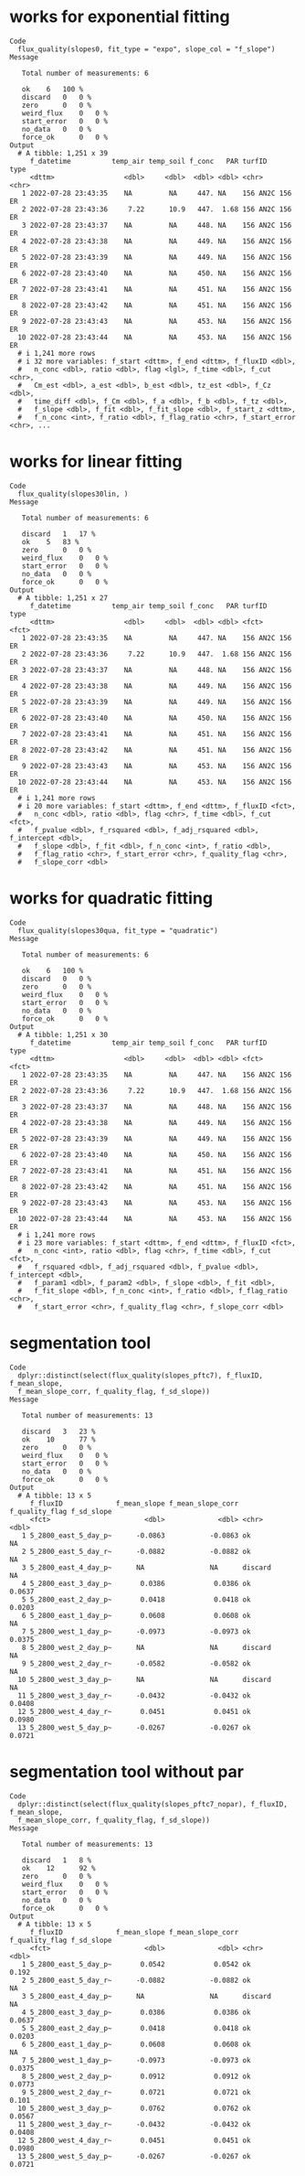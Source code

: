 # works for exponential fitting

    Code
      flux_quality(slopes0, fit_type = "expo", slope_col = "f_slope")
    Message
      
       Total number of measurements: 6
      
       ok 	 6 	 100 %
       discard 	 0 	 0 %
       zero 	 0 	 0 %
       weird_flux 	 0 	 0 %
       start_error 	 0 	 0 %
       no_data 	 0 	 0 %
       force_ok 	 0 	 0 %
    Output
      # A tibble: 1,251 x 39
         f_datetime          temp_air temp_soil f_conc   PAR turfID       type 
         <dttm>                 <dbl>     <dbl>  <dbl> <dbl> <chr>        <chr>
       1 2022-07-28 23:43:35    NA         NA     447. NA    156 AN2C 156 ER   
       2 2022-07-28 23:43:36     7.22      10.9   447.  1.68 156 AN2C 156 ER   
       3 2022-07-28 23:43:37    NA         NA     448. NA    156 AN2C 156 ER   
       4 2022-07-28 23:43:38    NA         NA     449. NA    156 AN2C 156 ER   
       5 2022-07-28 23:43:39    NA         NA     449. NA    156 AN2C 156 ER   
       6 2022-07-28 23:43:40    NA         NA     450. NA    156 AN2C 156 ER   
       7 2022-07-28 23:43:41    NA         NA     451. NA    156 AN2C 156 ER   
       8 2022-07-28 23:43:42    NA         NA     451. NA    156 AN2C 156 ER   
       9 2022-07-28 23:43:43    NA         NA     453. NA    156 AN2C 156 ER   
      10 2022-07-28 23:43:44    NA         NA     453. NA    156 AN2C 156 ER   
      # i 1,241 more rows
      # i 32 more variables: f_start <dttm>, f_end <dttm>, f_fluxID <dbl>,
      #   n_conc <dbl>, ratio <dbl>, flag <lgl>, f_time <dbl>, f_cut <chr>,
      #   Cm_est <dbl>, a_est <dbl>, b_est <dbl>, tz_est <dbl>, f_Cz <dbl>,
      #   time_diff <dbl>, f_Cm <dbl>, f_a <dbl>, f_b <dbl>, f_tz <dbl>,
      #   f_slope <dbl>, f_fit <dbl>, f_fit_slope <dbl>, f_start_z <dttm>,
      #   f_n_conc <int>, f_ratio <dbl>, f_flag_ratio <chr>, f_start_error <chr>, ...

# works for linear fitting

    Code
      flux_quality(slopes30lin, )
    Message
      
       Total number of measurements: 6
      
       discard 	 1 	 17 %
       ok 	 5 	 83 %
       zero 	 0 	 0 %
       weird_flux 	 0 	 0 %
       start_error 	 0 	 0 %
       no_data 	 0 	 0 %
       force_ok 	 0 	 0 %
    Output
      # A tibble: 1,251 x 27
         f_datetime          temp_air temp_soil f_conc   PAR turfID       type 
         <dttm>                 <dbl>     <dbl>  <dbl> <dbl> <fct>        <fct>
       1 2022-07-28 23:43:35    NA         NA     447. NA    156 AN2C 156 ER   
       2 2022-07-28 23:43:36     7.22      10.9   447.  1.68 156 AN2C 156 ER   
       3 2022-07-28 23:43:37    NA         NA     448. NA    156 AN2C 156 ER   
       4 2022-07-28 23:43:38    NA         NA     449. NA    156 AN2C 156 ER   
       5 2022-07-28 23:43:39    NA         NA     449. NA    156 AN2C 156 ER   
       6 2022-07-28 23:43:40    NA         NA     450. NA    156 AN2C 156 ER   
       7 2022-07-28 23:43:41    NA         NA     451. NA    156 AN2C 156 ER   
       8 2022-07-28 23:43:42    NA         NA     451. NA    156 AN2C 156 ER   
       9 2022-07-28 23:43:43    NA         NA     453. NA    156 AN2C 156 ER   
      10 2022-07-28 23:43:44    NA         NA     453. NA    156 AN2C 156 ER   
      # i 1,241 more rows
      # i 20 more variables: f_start <dttm>, f_end <dttm>, f_fluxID <fct>,
      #   n_conc <dbl>, ratio <dbl>, flag <chr>, f_time <dbl>, f_cut <fct>,
      #   f_pvalue <dbl>, f_rsquared <dbl>, f_adj_rsquared <dbl>, f_intercept <dbl>,
      #   f_slope <dbl>, f_fit <dbl>, f_n_conc <int>, f_ratio <dbl>,
      #   f_flag_ratio <chr>, f_start_error <chr>, f_quality_flag <chr>,
      #   f_slope_corr <dbl>

# works for quadratic fitting

    Code
      flux_quality(slopes30qua, fit_type = "quadratic")
    Message
      
       Total number of measurements: 6
      
       ok 	 6 	 100 %
       discard 	 0 	 0 %
       zero 	 0 	 0 %
       weird_flux 	 0 	 0 %
       start_error 	 0 	 0 %
       no_data 	 0 	 0 %
       force_ok 	 0 	 0 %
    Output
      # A tibble: 1,251 x 30
         f_datetime          temp_air temp_soil f_conc   PAR turfID       type 
         <dttm>                 <dbl>     <dbl>  <dbl> <dbl> <fct>        <fct>
       1 2022-07-28 23:43:35    NA         NA     447. NA    156 AN2C 156 ER   
       2 2022-07-28 23:43:36     7.22      10.9   447.  1.68 156 AN2C 156 ER   
       3 2022-07-28 23:43:37    NA         NA     448. NA    156 AN2C 156 ER   
       4 2022-07-28 23:43:38    NA         NA     449. NA    156 AN2C 156 ER   
       5 2022-07-28 23:43:39    NA         NA     449. NA    156 AN2C 156 ER   
       6 2022-07-28 23:43:40    NA         NA     450. NA    156 AN2C 156 ER   
       7 2022-07-28 23:43:41    NA         NA     451. NA    156 AN2C 156 ER   
       8 2022-07-28 23:43:42    NA         NA     451. NA    156 AN2C 156 ER   
       9 2022-07-28 23:43:43    NA         NA     453. NA    156 AN2C 156 ER   
      10 2022-07-28 23:43:44    NA         NA     453. NA    156 AN2C 156 ER   
      # i 1,241 more rows
      # i 23 more variables: f_start <dttm>, f_end <dttm>, f_fluxID <fct>,
      #   n_conc <int>, ratio <dbl>, flag <chr>, f_time <dbl>, f_cut <fct>,
      #   f_rsquared <dbl>, f_adj_rsquared <dbl>, f_pvalue <dbl>, f_intercept <dbl>,
      #   f_param1 <dbl>, f_param2 <dbl>, f_slope <dbl>, f_fit <dbl>,
      #   f_fit_slope <dbl>, f_n_conc <int>, f_ratio <dbl>, f_flag_ratio <chr>,
      #   f_start_error <chr>, f_quality_flag <chr>, f_slope_corr <dbl>

# segmentation tool

    Code
      dplyr::distinct(select(flux_quality(slopes_pftc7), f_fluxID, f_mean_slope,
      f_mean_slope_corr, f_quality_flag, f_sd_slope))
    Message
      
       Total number of measurements: 13
      
       discard 	 3 	 23 %
       ok 	 10 	 77 %
       zero 	 0 	 0 %
       weird_flux 	 0 	 0 %
       start_error 	 0 	 0 %
       no_data 	 0 	 0 %
       force_ok 	 0 	 0 %
    Output
      # A tibble: 13 x 5
         f_fluxID             f_mean_slope f_mean_slope_corr f_quality_flag f_sd_slope
         <fct>                       <dbl>             <dbl> <chr>               <dbl>
       1 5_2800_east_5_day_p~      -0.0863           -0.0863 ok                NA     
       2 5_2800_east_5_day_r~      -0.0882           -0.0882 ok                NA     
       3 5_2800_east_4_day_p~      NA                NA      discard           NA     
       4 5_2800_east_3_day_p~       0.0386            0.0386 ok                 0.0637
       5 5_2800_east_2_day_p~       0.0418            0.0418 ok                 0.0203
       6 5_2800_east_1_day_p~       0.0608            0.0608 ok                NA     
       7 5_2800_west_1_day_p~      -0.0973           -0.0973 ok                 0.0375
       8 5_2800_west_2_day_p~      NA                NA      discard           NA     
       9 5_2800_west_2_day_r~      -0.0582           -0.0582 ok                NA     
      10 5_2800_west_3_day_p~      NA                NA      discard           NA     
      11 5_2800_west_3_day_r~      -0.0432           -0.0432 ok                 0.0408
      12 5_2800_west_4_day_r~       0.0451            0.0451 ok                 0.0980
      13 5_2800_west_5_day_p~      -0.0267           -0.0267 ok                 0.0721

# segmentation tool without par

    Code
      dplyr::distinct(select(flux_quality(slopes_pftc7_nopar), f_fluxID, f_mean_slope,
      f_mean_slope_corr, f_quality_flag, f_sd_slope))
    Message
      
       Total number of measurements: 13
      
       discard 	 1 	 8 %
       ok 	 12 	 92 %
       zero 	 0 	 0 %
       weird_flux 	 0 	 0 %
       start_error 	 0 	 0 %
       no_data 	 0 	 0 %
       force_ok 	 0 	 0 %
    Output
      # A tibble: 13 x 5
         f_fluxID             f_mean_slope f_mean_slope_corr f_quality_flag f_sd_slope
         <fct>                       <dbl>             <dbl> <chr>               <dbl>
       1 5_2800_east_5_day_p~       0.0542            0.0542 ok                 0.192 
       2 5_2800_east_5_day_r~      -0.0882           -0.0882 ok                NA     
       3 5_2800_east_4_day_p~      NA                NA      discard           NA     
       4 5_2800_east_3_day_p~       0.0386            0.0386 ok                 0.0637
       5 5_2800_east_2_day_p~       0.0418            0.0418 ok                 0.0203
       6 5_2800_east_1_day_p~       0.0608            0.0608 ok                NA     
       7 5_2800_west_1_day_p~      -0.0973           -0.0973 ok                 0.0375
       8 5_2800_west_2_day_p~       0.0912            0.0912 ok                 0.0773
       9 5_2800_west_2_day_r~       0.0721            0.0721 ok                 0.101 
      10 5_2800_west_3_day_p~       0.0762            0.0762 ok                 0.0567
      11 5_2800_west_3_day_r~      -0.0432           -0.0432 ok                 0.0408
      12 5_2800_west_4_day_r~       0.0451            0.0451 ok                 0.0980
      13 5_2800_west_5_day_p~      -0.0267           -0.0267 ok                 0.0721

